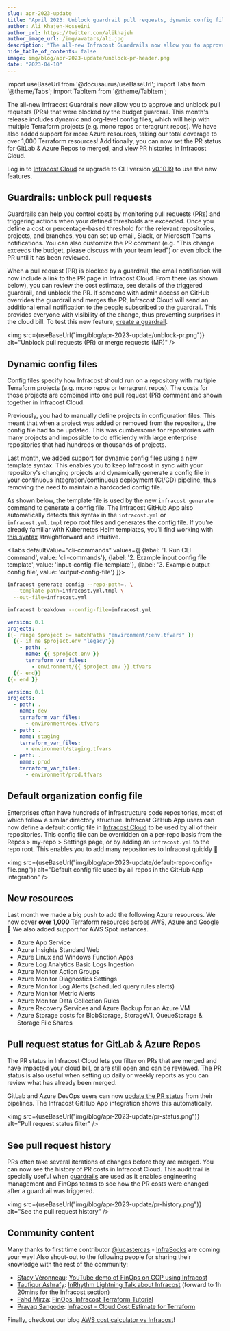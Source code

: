 ```yaml
---
slug: apr-2023-update
title: "April 2023: Unblock guardrail pull requests, dynamic config files & many new resources!"
author: Ali Khajeh-Hosseini
author_url: https://twitter.com/alikhajeh
author_image_url: /img/avatars/ali.jpg
description: "The all-new Infracost Guardrails now allow you to approve and unblock pull requests (PRs) that were blocked by the budget guardrail. This month's release includes dynamic and org-level config files, which will help with multiple Terraform projects (e.g. mono repos or teragrunt repos). We have also added support for many more AWS and Azure resources, taking our total coverage to over 1,000 Terraform resources! Additionally, you can now set the PR status for GitLab & Azure Repos to merged, and view PR histories in Infracost Cloud."
hide_table_of_contents: false
image: img/blog/apr-2023-update/unblock-pr-header.png
date: "2023-04-10"
---
```


import useBaseUrl from '@docusaurus/useBaseUrl';
import Tabs from '@theme/Tabs';
import TabItem from '@theme/TabItem';

The all-new Infracost Guardrails now allow you to approve and unblock pull requests (PRs) that were blocked by the budget guardrail. This month's release includes dynamic and org-level config files, which will help with multiple Terraform projects (e.g. mono repos or teragrunt repos). We have also added support for more Azure resources, taking our total coverage to over 1,000 Terraform resources! Additionally, you can now set the PR status for GitLab & Azure Repos to merged, and view PR histories in Infracost Cloud.

<!--truncate-->

Log in to [Infracost Cloud](https://dashboard.infracost.io) or upgrade to CLI version [v0.10.19](/docs/#1-install-infracost) to use the new features.

## Guardrails: unblock pull requests

Guardrails can help you control costs by monitoring pull requests (PRs) and triggering actions when your defined thresholds are exceeded. Once you define a cost or percentage-based threshold for the relevant repositories, projects, and branches, you can set up email, Slack, or Microsoft Teams notifications. You can also customize the PR comment (e.g. "This change exceeds the budget, please discuss with your team lead") or even block the PR until it has been reviewed.

When a pull request (PR) is blocked by a guardrail, the email notification will now include a link to the PR page in Infracost Cloud. From there (as shown below), you can review the cost estimate, see details of the triggered guardrail, and unblock the PR.
If someone with admin access on GitHub overrides the guardrail and merges the PR, Infracost Cloud will send an additional email notification to the people subscribed to the guardrail. This provides everyone with visibility of the change, thus preventing surprises in the cloud bill.
To test this new feature, [create a guardrail](/docs/infracost_cloud/guardrails/).

<img src={useBaseUrl("img/blog/apr-2023-update/unblock-pr.png")} alt="Unblock pull requests (PR) or merge requests (MR)" />

## Dynamic config files

Config files specify how Infracost should run on a repository with multiple Terraform projects (e.g. mono repos or terragrunt repos). The costs for those projects are combined into one pull request (PR) comment and shown together in Infracost Cloud.

Previously, you had to manually define projects in configuration files. This meant that when a project was added or removed from the repository, the config file had to be updated. This was cumbersome for repositories with many projects and impossible to do efficiently with large enterprise repositories that had hundreds or thousands of projects.

Last month, we added support for dynamic config files using a new template syntax. This enables you to keep Infracost in sync with your repository's changing projects and dynamically generate a config file in your continuous integration/continuous deployment (CI/CD) pipeline, thus removing the need to maintain a hardcoded config file.

As shown below, the template file is used by the new `infracost generate` command to generate a config file. The Infracost GitHub App also automatically detects this syntax in the `infracost.yml` or `infracost.yml.tmpl` repo root files and generates the config file. If you're already familiar with Kubernetes Helm templates, you'll find working with [this syntax](/docs/features/config_file_template/) straightforward and intuitive.

<Tabs
  defaultValue="cli-commands"
  values={[
    {label: '1. Run CLI command', value: 'cli-commands'},
    {label: '2. Example input config file template', value: 'input-config-file-template'},
    {label: '3. Example output config file', value: 'output-config-file'}
  ]}>
  <TabItem value="cli-commands">

  ```sh
  infracost generate config --repo-path=. \
    --template-path=infracost.yml.tmpl \
    --out-file=infracost.yml

  infracost breakdown --config-file=infracost.yml
  ```
  </TabItem>
  <TabItem value="input-config-file-template">

  ```yml
  version: 0.1
  projects:
  {{- range $project := matchPaths "environment/:env.tfvars" }}
    {{- if ne $project.env "legacy"}}
      - path: .
        name: {{ $project.env }}
        terraform_var_files:
          - environment/{{ $project.env }}.tfvars
    {{- end}}
  {{- end }}
  ```
  </TabItem>
  <TabItem value="output-config-file">

  ```yml
  version: 0.1
  projects:
    - path: .
      name: dev
      terraform_var_files:
        - environment/dev.tfvars
    - path: .
      name: staging
      terraform_var_files:
        - environment/staging.tfvars
    - path: .
      name: prod
      terraform_var_files:
        - environment/prod.tfvars
  ```
  </TabItem>
</Tabs>

## Default organization config file

Enterprises often have hundreds of infrastructure code repositories, most of which follow a similar directory structure. Infracost GitHub App users can now define a default config file in [Infracost Cloud](https://dashboard.infracost.io) to be used by all of their repositories. This config file can be overridden on a per-repo basis from the Repos > my-repo > Settings page, or by adding an `infracost.yml` to the repo root. This enables you to add many repositories to Infracost quickly 🚀

<img src={useBaseUrl("img/blog/apr-2023-update/default-repo-config-file.png")} alt="Default config file used by all repos in the GitHub App integration" />

## New resources

Last month we made a big push to add the following Azure resources. We now cover **over 1,000** Terraform resources across AWS, Azure and Google 🚀 We also added support for AWS Spot instances.
- Azure App Service
- Azure Insights Standard Web
- Azure Linux and Windows Function Apps
- Azure Log Analytics Basic Logs Ingestion
- Azure Monitor Action Groups
- Azure Monitor Diagnostics Settings
- Azure Monitor Log Alerts (scheduled query rules alerts)
- Azure Monitor Metric Alerts
- Azure Monitor Data Collection Rules
- Azure Recovery Services and Azure Backup for an Azure VM
- Azure Storage costs for BlobStorage, StorageV1, QueueStorage & Storage File Shares

## Pull request status for GitLab & Azure Repos

The PR status in Infracost Cloud lets you filter on PRs that are merged and have impacted your cloud bill, or are still open and can be reviewed. The PR status is also useful when setting up daily or weekly reports as you can review what has already been merged.

GitLab and Azure DevOps users can now [update the PR status](/docs/features/cli_commands/#pull-request-status) from their pipelines. The Infracost GitHub App integration shows this automatically.

<img src={useBaseUrl("img/blog/apr-2023-update/pr-status.png")} alt="Pull request status filter" />

## See pull request history

PRs often take several iterations of changes before they are merged. You can now see the history of PR costs in Infracost Cloud. This audit trail is specially useful when [guardrails](/docs/infracost_cloud/guardrails/) are used as it enables engineering management and FinOps teams to see how the PR costs were changed after a guardrail was triggered.

<img src={useBaseUrl("img/blog/apr-2023-update/pr-history.png")} alt="See the pull request history" />

## Community content

Many thanks to first time contributor [@lucastercas](https://github.com/lucastercas) - [InfraSocks](https://twitter.com/AliKhajeh/status/1510310791508946945) are coming your way! Also shout-out to the following people for sharing their knowledge with the rest of the community:

- [Stacy Véronneau](https://www.linkedin.com/in/stacyveronneau/): [YouTube demo of FinOps on GCP using Infracost](https://www.youtube.com/watch?v=14txVf7cpro&t=4500s)
- [Taufiqur Ashrafy](https://www.linkedin.com/in/taufiqur-ashrafy1/): [InRhythm Lightning Talk about Infracost](https://www.linkedin.com/video/live/urn:li:ugcPost:7046889104885604352) (forward to 1h 20mins for the Infracost section)
- [Fahd Mirza](https://www.linkedin.com/in/fahdmirza/): [FinOps: Infracost Terraform Tutorial](https://www.youtube.com/watch?v=NqekLP088Vk)
- [Prayag Sangode](https://www.linkedin.com/in/prayag-sangode-41737318/): [Infracost - Cloud Cost Estimate for Terraform](https://www.linkedin.com/pulse/infracost-cloud-cost-estimate-terraform-prayag-sangode)

Finally, checkout our blog [AWS cost calculator vs Infracost](https://www.infracost.io/blog/aws-cost-calculator-vs-infracost/)!
